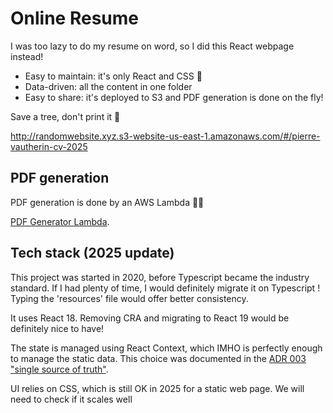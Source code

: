 # Online Resume

I was too lazy to do my resume on word, so I did this React webpage instead!

- Easy to maintain: it's only React and CSS 🌈
- Data-driven: all the content in one folder
- Easy to share: it's deployed to S3 and PDF generation is done on the fly!

Save a tree, don't print it 🌲

http://randomwebsite.xyz.s3-website-us-east-1.amazonaws.com/#/pierre-vautherin-cv-2025

## PDF generation

PDF generation is done by an AWS Lambda 👩‍🏭

[PDF Generator Lambda](https://github.com/PierreVaut/pdf-generator-lambda).

## Tech stack (2025 update)

This project was started in 2020, before Typescript became the industry standard.
If I had plenty of time, I would definitely migrate it on Typescript !
Typing the 'resources' file would offer better consistency.

It uses React 18. Removing CRA and migrating to React 19 would be definitely nice to have!

The state is managed using React Context, which IMHO is perfectly enough to manage the static data.
This choice was documented in the [ADR 003 "single source of truth"](https://github.com/PierreVaut/my-cv/blob/master/docs/adrs/0003-single-source-of-truth.md).

UI relies on CSS, which is still OK in 2025 for a static web page.
We will need to check if it scales well



